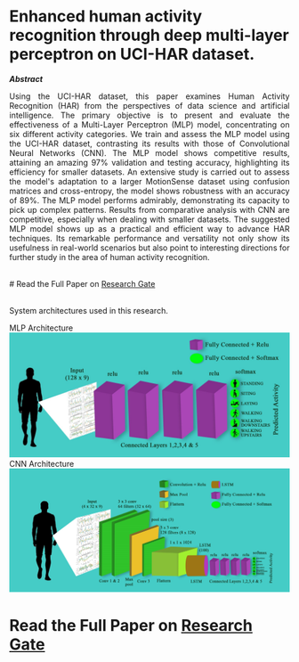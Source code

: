# Enhanced human activity recognition through deep multi-layer perceptron on UCI-HAR dataset. <br>
_**Abstract**_ <br>
<p style="text-align: justify;"> 
Using the UCI-HAR dataset, this paper examines Human Activity Recognition (HAR) from the perspectives of data science and artificial intelligence. The primary objective is to present and evaluate the effectiveness of a Multi-Layer Perceptron (MLP) model, concentrating on six different activity categories. We train and assess the MLP model using the UCI-HAR dataset, contrasting its results with those of Convolutional Neural Networks (CNN). The MLP model shows competitive results, attaining an amazing 97% validation and testing accuracy, highlighting its efficiency for smaller datasets. An extensive study is carried out to assess the model's adaptation to a larger MotionSense dataset using confusion matrices and cross-entropy, the model shows robustness with an accuracy of 89%. The MLP model performs admirably, demonstrating its capacity to pick up complex patterns. Results from comparative analysis with CNN are competitive, especially when dealing with smaller datasets. The suggested MLP model shows up as a practical and efficient way to advance HAR techniques. Its remarkable performance and versatility not only show its usefulness in real-world scenarios but also point to interesting directions for further study in the area of human activity recognition.
</p>
<br>
# Read the Full Paper on <a href = 'https://www.researchgate.net/publication/379564439_Enhanced_human_activity_recognition_through_deep_multi-layer_perceptron_on_the_UCI-HAR_dataset'> Research Gate </a> <br>
<br> 

System architectures used in this research. <br>

MLP Architecture <br>
<img src = 'https://github.com/SajeebRay/Human-Activity-Recognition/blob/main/MLP%20Architecture.jpg' > <br>
CNN Architecture<br>
<img src = 'https://github.com/SajeebRay/Human-Activity-Recognition/blob/main/CNN Architecture.jpg' > <br>
# Read the Full Paper on <a href = 'https://www.researchgate.net/publication/379564439_Enhanced_human_activity_recognition_through_deep_multi-layer_perceptron_on_the_UCI-HAR_dataset'> Research Gate </a> <br>
<br>
